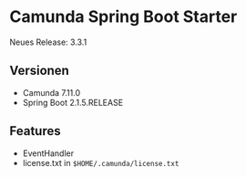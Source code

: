 # Camunda Spring Boot Starter


Neues Release: 3.3.1

## Versionen

  * Camunda 7.11.0
  * Spring Boot 2.1.5.RELEASE

## Features

* EventHandler
* license.txt in `$HOME/.camunda/license.txt`
